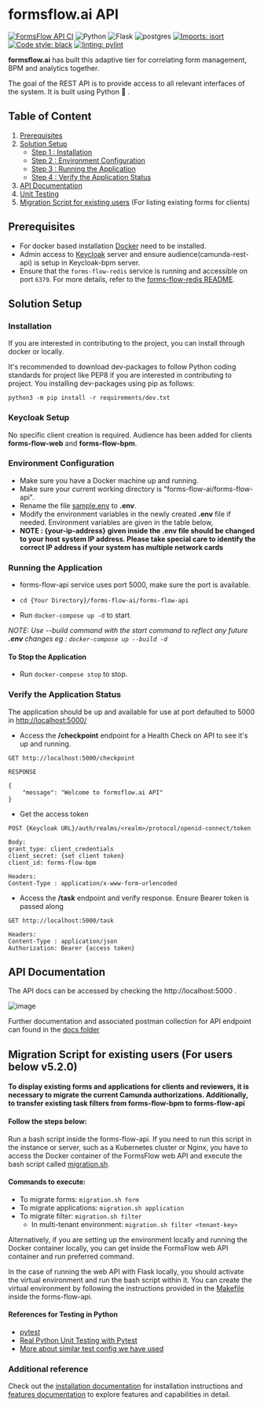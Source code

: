 # formsflow.ai API

[![FormsFlow API CI](https://github.com/AOT-Technologies/forms-flow-ai/actions/workflows/forms-flow-api-ci.yml/badge.svg)](https://github.com/AOT-Technologies/forms-flow-ai/actions)
![Python](https://img.shields.io/badge/python-3.12.6-blue) ![Flask](https://img.shields.io/badge/Flask-2.3.3-blue) ![postgres](https://img.shields.io/badge/postgres-11.0-blue)
[![Imports: isort](https://img.shields.io/badge/%20imports-isort-%231674b1?style=flat&labelColor=ef8336)](https://pycqa.github.io/isort/) [![Code style: black](https://img.shields.io/badge/code%20style-black-000000.svg)](https://github.com/psf/black) [![linting: pylint](https://img.shields.io/badge/linting-pylint-yellowgreen)](https://github.com/PyCQA/pylint)

**formsflow.ai** has built this adaptive tier for correlating form management, BPM and analytics together.

The goal of the REST API is to provide access to all relevant interfaces of
the system. It is built using Python :snake: .

## Table of Content

1. [Prerequisites](#prerequisites)
2. [Solution Setup](#solution-setup)
   * [Step 1 : Installation](#installation)
   * [Step 2 : Environment Configuration](#environment-configuration)
   * [Step 3 : Running the Application](#running-the-application)
   * [Step 4 : Verify the Application Status](#verify-the-application-status)
3. [API Documentation](#api-documentation)
4. [Unit Testing](#unit-testing)
5. [Migration Script for existing users](#migration-script-for-existing-users) (For listing existing forms for clients)

## Prerequisites

* For docker based installation [Docker](https://docker.com) need to be installed.
* Admin access to [Keycloak](../forms-flow-idm/keycloak) server and ensure audience(camunda-rest-api) is setup in Keycloak-bpm server.
* Ensure that the `forms-flow-redis` service is running and accessible on port `6379`. For more details, refer to the [forms-flow-redis README](../forms-flow-redis/README.md).


## Solution Setup

### Installation

If you are interested in contributing to the project, you can install through docker or locally.

It's recommended to download dev-packages to follow Python coding standards for project like PEP8 if you are interested in contributing to project.
You installing dev-packages using pip as follows:

```python3 -m pip install -r requirements/dev.txt```

### Keycloak Setup

No specific client creation is required. Audience has been added for clients
**forms-flow-web** and **forms-flow-bpm**.  

### Environment Configuration

* Make sure you have a Docker machine up and running.
* Make sure your current working directory is "forms-flow-ai/forms-flow-api".
* Rename the file [sample.env](./sample.env) to **.env**.
* Modify the environment variables in the newly created **.env** file if needed. Environment variables are given in the table below,
* **NOTE : {your-ip-address} given inside the .env file should be changed to your host system IP address. Please take special care to identify the correct IP address if your system has multiple network cards**

### Running the Application

* forms-flow-api service uses port 5000, make sure the port is available.
* `cd {Your Directory}/forms-flow-ai/forms-flow-api`

* Run `docker-compose up -d` to start.

*NOTE: Use --build command with the start command to reflect any future **.env** changes eg : `docker-compose up --build -d`*

#### To Stop the Application

* Run `docker-compose stop` to stop.

### Verify the Application Status

   The application should be up and available for use at port defaulted to 5000 in <http://localhost:5000/>
  
* Access the **/checkpoint** endpoint for a Health Check on API to see it's up and running.

```
GET http://localhost:5000/checkpoint

RESPONSE

{
    "message": "Welcome to formsflow.ai API"
}
```

* Get the access token

```
POST {Keycloak URL}/auth/realms/<realm>/protocol/openid-connect/token

Body:
grant_type: client_credentials
client_secret: {set client token}
client_id: forms-flow-bpm

Headers:
Content-Type : application/x-www-form-urlencoded

```

* Access the **/task** endpoint and verify response. Ensure Bearer token is passed along

```
GET http://localhost:5000/task

Headers:
Content-Type : application/json
Authorization: Bearer {access token}
```

## API Documentation

The API docs can be accessed by checking the http://localhost:5000 .

![image](https://user-images.githubusercontent.com/70306694/130730233-cf443a84-7716-4be6-b196-cb340509c495.png)

Further documentation and associated postman collection for API endpoint
can found in the [docs folder](./docs)

## Migration Script for existing users (For users below v5.2.0)

#### To display existing forms and applications for clients and reviewers, it is necessary to migrate the current Camunda authorizations. Additionally, to transfer existing task filters from forms-flow-bpm to forms-flow-api

#### Follow the steps below: 

Run a bash script inside the forms-flow-api. If you need to run this script in the instance or server, such as a Kubernetes cluster or Nginx, you have to access the Docker container of the FormsFlow web API and 
execute the bash script called [migration.sh](./migration.sh). 

#### Commands to execute:

* To migrate forms:  `migration.sh form`
* To migrate applications:  `migration.sh application`
* To migrate filter: `migration.sh filter`<br>
     * In multi-tenant environment: `migration.sh filter <tenant-key>` 
 


Alternatively, if you are setting up the environment locally and running the Docker container locally, you can get inside the FormsFlow web API container and run preferred command.

In the case of running the web API with Flask locally, you should activate the virtual environment and run the bash script within it. You can create the virtual environment by following the instructions provided in the [Makefile](./Makefile) inside the forms-flow-api.


#### References for Testing in Python

* [pytest](https://docs.pytest.org/en/latest/getting-started.html)
* [Real Python Unit Testing with Pytest](https://realpython.com/pytest-python-testing/)
* [More about similar test config we have used](http://alexmic.net/flask-sqlalchemy-pytest/)


### Additional reference

Check out the [installation documentation](https://aot-technologies.github.io/forms-flow-installation-doc/) for installation instructions and [features documentation](https://aot-technologies.github.io/forms-flow-ai-doc) to explore features and capabilities in detail.